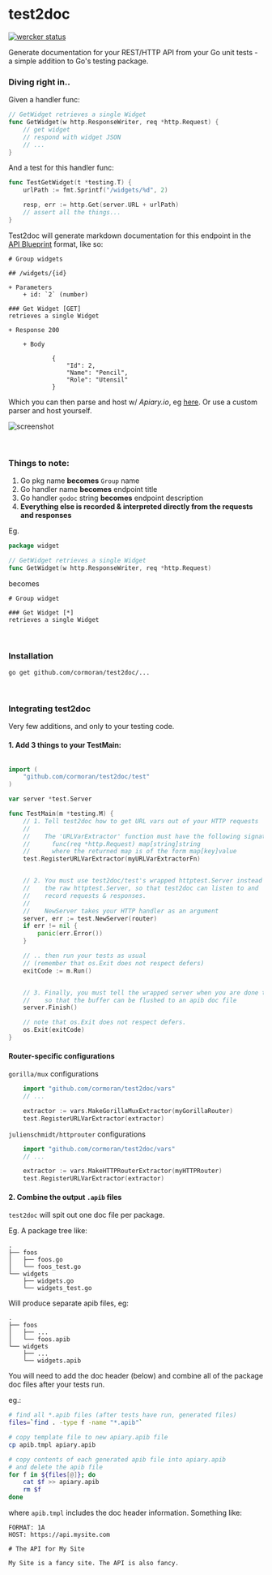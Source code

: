 # test2doc

[![wercker status](https://app.wercker.com/status/fd0bda35af1bdd28e08eee90783127c2/s/master "wercker status")](https://app.wercker.com/project/bykey/fd0bda35af1bdd28e08eee90783127c2)

Generate documentation for your REST/HTTP API from your Go unit tests - a simple addition to Go's testing package.

### Diving right in..

Given a handler func:

```go
// GetWidget retrieves a single Widget
func GetWidget(w http.ResponseWriter, req *http.Request) {
	// get widget
	// respond with widget JSON
	// ...
}
```

And a test for this handler func:

```go
func TestGetWidget(t *testing.T) {
	urlPath := fmt.Sprintf("/widgets/%d", 2)

	resp, err := http.Get(server.URL + urlPath)
	// assert all the things...
}
```

Test2doc will generate markdown documentation for this endpoint in the [API Blueprint](https://github.com/apiaryio/api-blueprint/blob/master/API%20Blueprint%20Specification.md) format, like so:

```
# Group widgets

## /widgets/{id}

+ Parameters
    + id: `2` (number)

### Get Widget [GET]
retrieves a single Widget

+ Response 200

    + Body

            {
                "Id": 2,
                "Name": "Pencil",
                "Role": "Utensil"
            }
```

Which you can then parse and host w/ _Apiary.io_, eg [here](http://docs.testingit.apiary.io/#).
Or use a custom parser and host yourself.

![screenshot](http://s17.postimg.org/6mz3ich1b/Screen_Shot_2015_11_06_at_9_38_46_AM.png)

<br>

### Things to note:

1. Go pkg name **becomes** `Group` name
2. Go handler name **becomes** endpoint title
3. Go handler `godoc` string **becomes** endpoint description
4. **Everything else is recorded & interpreted directly from the requests and responses**

Eg.

```go
package widget

// GetWidget retrieves a single Widget
func GetWidget(w http.ResponseWriter, req *http.Request)
```

becomes

```
# Group widget

### Get Widget [*]
retrieves a single Widget
```

<br>

### Installation

`go get github.com/cormoran/test2doc/...`

<br>

### Integrating test2doc

Very few additions, and only to your testing code.

#### 1. Add 3 things to your TestMain:

```go

import (
	"github.com/cormoran/test2doc/test"
)

var server *test.Server

func TestMain(m *testing.M) {
	// 1. Tell test2doc how to get URL vars out of your HTTP requests
	//
	//    The 'URLVarExtractor' function must have the following signature:
	//      func(req *http.Request) map[string]string
	//      where the returned map is of the form map[key]value
	test.RegisterURLVarExtractor(myURLVarExtractorFn)


	// 2. You must use test2doc/test's wrapped httptest.Server instead of
	//    the raw httptest.Server, so that test2doc can listen to and
	//    record requests & responses.
	//
	//    NewServer takes your HTTP handler as an argument
	server, err := test.NewServer(router)
	if err != nil {
		panic(err.Error())
	}

	// .. then run your tests as usual
	// (remember that os.Exit does not respect defers)
	exitCode := m.Run()


	// 3. Finally, you must tell the wrapped server when you are done testing
	//    so that the buffer can be flushed to an apib doc file
	server.Finish()

	// note that os.Exit does not respect defers.
	os.Exit(exitCode)
}

```

#### Router-specific configurations

`gorilla/mux` configurations

```go
	import "github.com/cormoran/test2doc/vars"
	// ...

	extractor := vars.MakeGorillaMuxExtractor(myGorillaRouter)
	test.RegisterURLVarExtractor(extractor)
```

`julienschmidt/httprouter` configurations

```go
	import "github.com/cormoran/test2doc/vars"
	// ...

	extractor := vars.MakeHTTPRouterExtractor(myHTTPRouter)
	test.RegisterURLVarExtractor(extractor)
```

#### 2. Combine the output `.apib` files

`test2doc` will spit out one doc file per package.

Eg. A package tree like:

```
.
├── foos
│   ├── foos.go
│   └── foos_test.go
└── widgets
    ├── widgets.go
    └── widgets_test.go
```

Will produce separate apib files, eg:

```
.
├── foos
│   ├── ...
│   └── foos.apib
└── widgets
    ├── ...
    └── widgets.apib
```

You will need to add the doc header (below) and combine all of the package doc files after your tests run.

eg.:

```bash
# find all *.apib files (after tests have run, generated files)
files=`find . -type f -name "*.apib"`

# copy template file to new apiary.apib file
cp apib.tmpl apiary.apib

# copy contents of each generated apib file into apiary.apib
# and delete the apib file
for f in ${files[@]}; do
	cat $f >> apiary.apib
	rm $f
done
```

where `apib.tmpl` includes the doc header information.
Something like:

```
FORMAT: 1A
HOST: https://api.mysite.com

# The API for My Site

My Site is a fancy site. The API is also fancy.

```
